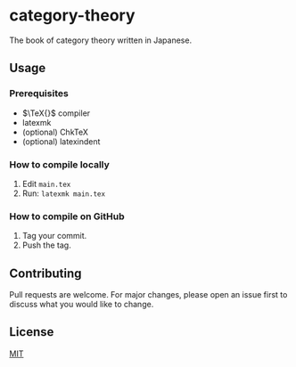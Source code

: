 # category-theory

The book of category theory written in Japanese.

## Usage

### Prerequisites

* $\TeX{}$ compiler
* latexmk
* (optional) ChkTeX
* (optional) latexindent

### How to compile locally

1. Edit `main.tex`
1. Run: `latexmk main.tex`

### How to compile on GitHub

1. Tag your commit.
1. Push the tag.

## Contributing

Pull requests are welcome.
For major changes,
please open an issue first to discuss what you would like to change.

## License

[MIT](/LICENSE)

